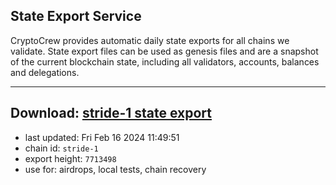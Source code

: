 ## State Export Service
CryptoCrew provides automatic daily state exports for all chains we validate. State export files can be used as genesis files and are a snapshot of the current blockchain state, including all validators, accounts, balances and delegations.

---
**Download: [stride-1 state export](https://dl-eu2.ccvalidators.com/SERVICE/stride/stride-1_export_7713498.json)**
---

- last updated: Fri Feb 16 2024 11:49:51
- chain id: `stride-1`
- export height: `7713498`
- use for: airdrops, local tests, chain recovery
